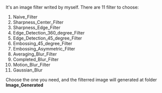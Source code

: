 It's an image filter writed by myself.
There are 11 filter to choose:
1. Naive_Filter
2. Sharpness_Center_Filter
3. Sharpness_Edge_Filter
4. Edge_Detection_360_degree_Filter
5. Edge_Detection_45_degree_Filter
6. Embossing_45_degree_Filter
7. Embossing_Asymmetric_Filter
8. Averaging_Blur_Filter
9. Completed_Blur_Filter
10. Motion_Blur_Filter
11. Gaussian_Blur

Choose the one you need, and the filterred image will generated at folder **Image_Generated**
